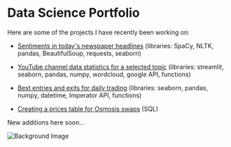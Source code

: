 # Data Science Portfolio

Here are some of the projects I have recently been working on:

- [Sentiments in today's newspaper headlines](https://app.datacamp.com/workspace/w/68320687-0e01-4b5d-84aa-9cdc32fc2115#sentiments-of-todays-newspaper-headlines)
  (libraries: SpaCy, NLTK, pandas, BeautifulSoup, requests, seaborn)

- [YouTube channel data statistics for a selected topic](/YouTube_channels_by_topic_Github_v1.html)
  (libraries: streamlit, seaborn, pandas, numpy, wordcloud, google API, functions)

- [Best entries and exits for daily trading](/evmos/evmos.html)
  (libraries: seaborn, pandas, numpy, datetime, Imperator API, functions)

- [Creating a prices table for Osmosis swaps](https://flipsidecrypto.xyz/bobiq/creating-a-prices-table-for-osmosis-swaps-skill-building-bounty-15-hard-creating-a-prices-table-for-osmosis-swaps-skill-building-bounty-15-hard--eRd9L)
  (SQL)

New additions here soon...

![Background Image](https://images.unsplash.com/photo-1593505681742-8cbb6f44de25?ixlib=rb-4.0.3&q=85&fm=jpg&crop=entropy&cs=srgb&w=3600)

